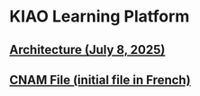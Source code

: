 # KIAO Learning Platform

## [Architecture (July 8, 2025)](./architecture/index.html)
## [CNAM File (initial file in French)](./glg204/index.html)
